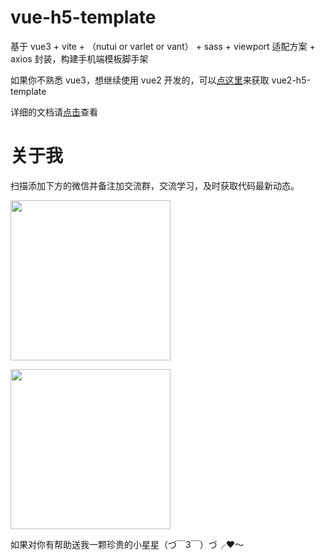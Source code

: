 # vue-h5-template

基于 vue3 + vite + （nutui or varlet or vant） + sass + viewport 适配方案 + axios 封装，构建手机端模板脚手架

如果你不熟悉 vue3，想继续使用 vue2 开发的，可以[点这里](https://github.com/sunniejs/vue-h5-template/tree/vue2-h5-template)来获取 vue2-h5-template

详细的文档请[点击](https://sunniejs.github.io/vue-h5-template/)查看

# 关于我

扫描添加下方的微信并备注加交流群，交流学习，及时获取代码最新动态。

 <p>
  <img src="https://cdn.jsdelivr.net/gh/fonghehe/picture/personal/account.jpg" width="256" style="display:inline; ">
</p>

<p>
  <img src="https://cdn.jsdelivr.net/gh/fonghehe/picture/personal/group.jpg" width="256" style="display:inline; ">
</p>
 
如果对你有帮助送我一颗珍贵的小星星（づ￣3￣）づ╭❤～
